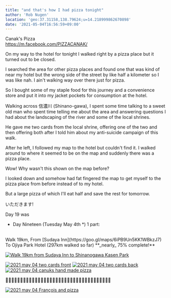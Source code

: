 ```yaml
---
title: "and that's how I had pizza tonight"
author: 'Rob Nugen'
location: 'geo:37.31158,138.79624;u=14.218999862670898'
date: '2021-05-04T16:56:59+09:00'
---
```


Canak's Pizza  
https://m.facebook.com/PIZZACANAK/

On my way to the hotel for tonight I walked right by a pizza place but it turned out to be closed.

I searched the area for other pizza places and found one that was kind of near my hotel but the wrong side of the street by like half a kilometer so I was like nah.  I ain't walking way over there just for pizza.

So I bought some of my staple food for this journey and a convenience store and put it into my jacket pockets for consumption at the hotel.

Walking across 信濃川 (Shinano-gawa), I spent some time talking to a sweet old man who spent time telling me about the area and answering questions I had about the landscaping of the river and some of the local shrines.

He gave me two cards from the local shrine, offering one of the two and then offering both after I told him about my anti-suicide campaign of this walk.

After he left, I followed my map to the hotel but couldn't find it.  I walked around to where it seemed to be on the map and suddenly there was a pizza place.

Wow!  Why wasn't this shown on the map before?

I looked down and somehow had fat fingered the map to get myself to the pizza place from before instead of to my hotel.

But a large pizza of which I'll eat half and save the rest for tomorrow.

いただきます!


Day 19 was

<div class="walk-segment">

* Day <span class="day_source">Nineteen</span>
(<span class="day_date">Tuesday May 4th</span> *)
1 part:
<br>
Walk <span class="km_source">19</span>km,
From [Sudaya Inn](https://goo.gl/maps/6iPB9Un5KK1WBkzJ7)
To Ojiya Park Hotel
(<span class="km_total">297</span>km walked so far) **_nearly_ 75% complete!**

[![Walk 19km from Sudaya Inn to Shinanogawa Kasen Park](//b.robnugen.com/quests/walk-to-niigata/2021/route_plans/thumbs/2021_mar_21_sudaya_to_shinanogawa_park.png)](https://goo.gl/maps/JNN2mw4aXHQWpnHt5)

</div>
<!-- 25 March 2021: WALK SEGMENT SEPARATOR  ===========  TO HELP ME SEE AND EDIT SEGMENT DETAILS -->




[![2021 may 04 two cards front](//b.robnugen.com/quests/walk-to-niigata/2021/en_route/day-19/thumbs/2021_may_04_two_cards_front.jpeg)](//b.robnugen.com/quests/walk-to-niigata/2021/en_route/day-19/2021_may_04_two_cards_front.jpeg)
[![2021 may 04 two cards back](//b.robnugen.com/quests/walk-to-niigata/2021/en_route/day-19/thumbs/2021_may_04_two_cards_back.jpeg)](//b.robnugen.com/quests/walk-to-niigata/2021/en_route/day-19/2021_may_04_two_cards_back.jpeg)
[![2021 may 04 canuks hand made pizza](//b.robnugen.com/quests/walk-to-niigata/2021/en_route/day-19/thumbs/2021_may_04_canuks_hand_made_pizza.jpeg)](//b.robnugen.com/quests/walk-to-niigata/2021/en_route/day-19/2021_may_04_canuks_hand_made_pizza.jpeg)

🍕🍕🍕🍕🍕🍕🍕🍕🍕🍕🍕🍕🍕🍕🍕🍕🍕🍕🍕🍕🍕🍕🍕🍕🍕🍕🍕🍕🍕🍕🍕🍕🍕🍕🍕🍕

[![2021 may 04 François and pizza](//b.robnugen.com/quests/walk-to-niigata/2021/en_route/day-19/thumbs/2021_may_04_francois_and_pizza.jpeg)](//b.robnugen.com/quests/walk-to-niigata/2021/en_route/day-19/2021_may_04_francois_and_pizza.jpeg)          
